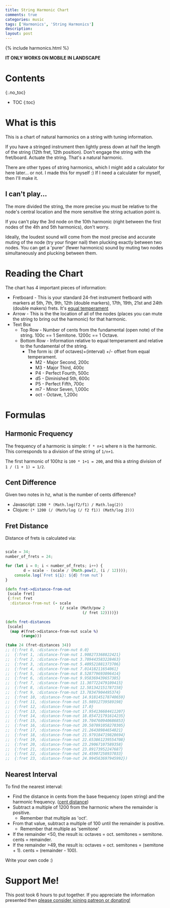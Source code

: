 ```yaml
---
title: String Harmonic Chart
comments: true
categories: music
tags: ['Harmonics', 'String Harmonics']
description: 
layout: post
---
```


{% include harmonics.html %}

**IT ONLY WORKS ON MOBILE IN LANDSCAPE**

# Contents
{:.no_toc}
* TOC
{:toc}

# What is this

This is a chart of natural harmonics on a string with tuning information.

If you have a stringed instrument then lightly press down at half the length of the string (12th fret, 12th position). Don't engage the string with the fret/board. Actuate the string. That's a natural harmonic.

There are other types of string harmonics, which I might add a calculator for here later... or not. I made this for myself :) If I need a calculater for myself, then I'll make it.

## I can't play...

The more divided the string, the more precise you must be relative to the node's central location and the more sensitive the string actuation point is.

If you can't play the 3rd node on the 10th harmonic (right between the first nodes of the 4th and 5th harmonics), don't worry. 

Ideally, the loudest sound will come from the most precise and accurate muting of the node (try your finger nail) then plucking exactly between two nodes. You can get a 'purer' (fewer harmonics) sound by muting two nodes simultaneously and plucking between them.

# Reading the Chart

The chart has 4 important pieces of information:

* Fretboard - This is your standard 24-fret instrument fretboard with markers at 5th, 7th, 9th, 12th (double markers), 17th, 19th, 21st and 24th (double makers) frets. It's [equal temperament](#fret-distance)
* Arrow - This is the the location of all of the nodes (places you can mute the string to bring out the harmonic) for that harmonic.
* Text Box
    * Top Row - Number of cents from the fundamental (open note) of the string. 100c == 1 Semitone. 1200c == 1 Octave.
    * Bottom Row - Information relative to equal temperament and relative to the fundamental of the string.
        * The form is: (# of octaves)+(interval) +/- offset from equal temperament.
            * M2 - Major Second, 200c
            * M3 - Major Third, 400c
            * P4 - Perfect Fourth, 500c
            * d5 - Diminished 5th, 600c
            * P5 - Perfect Fifth, 700c
            * m7 - Minor Seven, 1,000c
            * oct - Octave, 1,200c

# Formulas

## Harmonic Frequency

The frequency of a harmonic is simple: `f * n+1` where n is the harmonic. This corresponds to a division of the string of `1/n+1`.

The first harmonic of 100hz is `100 * 1+1 = 200`, and this a string division of `1 / (1 + 1) = 1/2`.

## Cent Difference

Given two notes in hz, what is the number of cents difference?

* Javascript: `1200 * (Math.log(f2/f1) / Math.log(2))`
* Clojure: `(* 1200 (/ (Math/log (/ f2 f1)) (Math/log 2)))`

## Fret Distance

Distance of frets is calculated via:

~~~ javascript

scale = 34;
number_of_frets = 24;

for (let i = 0; i < number_of_frets; i++) {
        d = scale - (scale / (Math.pow(2, (i / 12))));
    console.log(`Fret ${i}: ${d} from nut`)
}
~~~

~~~ clojure
(defn fret->distance-from-nut
 [scale fret]
 {:fret fret
  :distance-from-nut (- scale 
                        (/ scale (Math/pow 2
                                  (/ fret 12))))})

(defn fret-distances
 [scale]
  (map #(fret->distance-from-nut scale %) 
       (range)))

(take 24 (fret-distances 34))
;; ({:fret 0, :distance-from-nut 0.0}
;;  {:fret 1, :distance-from-nut 1.908273368822421}
;;  {:fret 2, :distance-from-nut 3.709443583228463}
;;  {:fret 3, :distance-from-nut 5.409521881373706}
;;  {:fret 4, :distance-from-nut 7.01418211654061}
;;  {:fret 5, :distance-from-nut 8.528779693096414}
;;  {:fret 6, :distance-from-nut 9.958369439657385}
;;  {:fret 7, :distance-from-nut 11.307722479109415}
;;  {:fret 8, :distance-from-nut 12.581342151787158}
;;  {:fret 9, :distance-from-nut 13.78347904495374}
;;  {:fret 10, :distance-from-nut 14.918145178740659}
;;  {:fret 11, :distance-from-nut 15.98912739589198}
;;  {:fret 12, :distance-from-nut 17.0}
;;  {:fret 13, :distance-from-nut 17.954136684411207}
;;  {:fret 14, :distance-from-nut 18.854721791614235}
;;  {:fret 15, :distance-from-nut 19.704760940686853}
;;  {:fret 16, :distance-from-nut 20.507091058270305}
;;  {:fret 17, :distance-from-nut 21.26438984654821}
;;  {:fret 18, :distance-from-nut 21.979184719828694}
;;  {:fret 19, :distance-from-nut 22.653861239554708}
;;  {:fret 20, :distance-from-nut 23.29067107589358}
;;  {:fret 21, :distance-from-nut 23.89173952247687}
;;  {:fret 22, :distance-from-nut 24.45907258937033}
;;  {:fret 23, :distance-from-nut 24.994563697945992})
~~~

## Nearest Interval

To find the nearest interval: 

* Find the distance in cents from the base frequency (open string) and the harmonic frequency. ([cent distance](#cent-distance))
* Subtract a multiple of 1200 from the harmonic where the remainder is positive.
    * Remember that multiple as 'oct'.
* From that value, subtract a multiple of 100 until the remainder is positive.
    * Remember that multiple as 'semitone'
* If the remainder <50, the result is: octaves = oct. semitones = semitone. cents = remainder.
* If the remainder >49, the result is: octaves = oct. semitones = (semitone + 1). cents = (remainder - 100).

Write your own code :)

# Support Me!

This post took 6 hours to put together. If you appreciate the information presented then <a href="/DonateNow/">please consider joining patreon or donating!</a>

